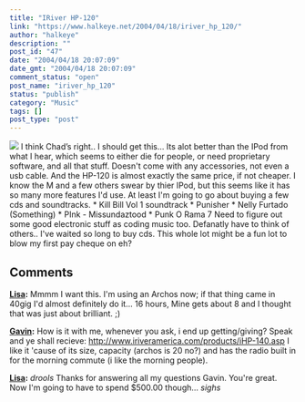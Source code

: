 ```yaml
---
title: "IRiver HP-120"
link: "https://www.halkeye.net/2004/04/18/iriver_hp_120/"
author: "halkeye"
description: ""
post_id: "47"
date: "2004/04/18 20:07:09"
date_gmt: "2004/04/18 20:07:09"
comment_status: "open"
post_name: "iriver_hp_120"
status: "publish"
category: "Music"
tags: []
post_type: "post"
---
```


![](http://www.iriveramerica.com/images/prod/120/1.jpg) I think Chad’s right.. I should get this... Its alot better than the IPod from what I hear, which seems to either die for people, or need proprietary software, and all that stuff. Doesn't come with any accessories, not even a usb cable. And the HP-120 is almost exactly the same price, if not cheaper. I know the M and a few others swear by thier IPod, but this seems like it has so many more features I'd use. At least I'm going to go about buying a few cds and soundtracks. * Kill Bill Vol 1 soundtrack * Punisher * Nelly Furtado (Something) * PInk - Missundaztood * Punk O Rama 7 Need to figure out some good electronic stuff as coding music too. Defanatly have to think of others.. I've waited so long to buy cds. This whole lot might be a fun lot to blow my first pay cheque on eh?

## Comments

**[Lisa](#42 "2004-04-21 09:29:07"):** Mmmm I want this. I'm using an Archos now; if that thing came in 40gig I'd almost definitely do it... 16 hours, Mine gets about 8 and I thought that was just about brilliant. ;)

**[Gavin](#43 "2004-04-21 09:39:59"):** How is it with me, whenever you ask, i end up getting/giving? Speak and ye shall recieve: http://www.iriveramerica.com/products/iHP-140.asp I like it 'cause of its size, capacity (archos is 20 no?) and has the radio built in for the morning commute (i like the morning people).

**[Lisa](#44 "2004-04-21 21:14:57"):** *drools* Thanks for answering all my questions Gavin. You're great. Now I'm going to have to spend $500.00 though... *sighs*

